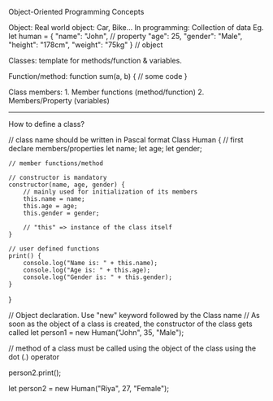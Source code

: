 Object-Oriented Programming Concepts

Object:
    Real world object: Car, Bike...
    In programming: Collection of data
    Eg. let human = {
        "name": "John",     // property
        "age": 25,
        "gender": "Male",
        "height": "178cm",
        "weight": "75kg"
    }           // object

Classes: template for methods/function & variables.

Function/method:
function sum(a, b) {
    // some code
}

Class members:  1. Member functions (method/function)
                2. Members/Property          (variables)


-----------------------------------

How to define a class?

// class name should be written in Pascal format
Class Human {
    // first declare members/properties
    let name;
    let age;
    let gender;

    // member functions/method

    // constructor is mandatory
    constructor(name, age, gender) {
        // mainly used for initialization of its members
        this.name = name;
        this.age = age;
        this.gender = gender;

        // "this" => instance of the class itself
    }

    // user defined functions
    print() {
        console.log("Name is: " + this.name);
        console.log("Age is: " + this.age);
        console.log("Gender is: " + this.gender);
    }
}

// Object declaration. Use "new" keyword followed by the Class name
// As soon as the object of a class is created, the constructor of the class gets called
let person1 = new Human("John", 35, "Male");

// method of a class must be called using the object of the class using the dot (.) operator

person2.print();

let person2 = new Human("Riya", 27, "Female");
